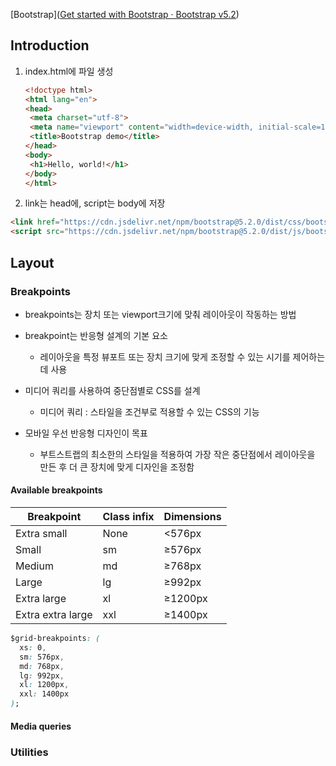 [Bootstrap]([Get started with Bootstrap · Bootstrap v5.2](https://getbootstrap.com/docs/5.2/getting-started/introduction/))

## Introduction

1. index.html에 파일 생성
   
   ```html
   <!doctype html>
   <html lang="en">
   <head>
    <meta charset="utf-8">
    <meta name="viewport" content="width=device-width, initial-scale=1">
    <title>Bootstrap demo</title>
   </head>
   <body>
    <h1>Hello, world!</h1>
   </body>
   </html> 
   ```

2. link는 head에, script는 body에 저장

```html
<link href="https://cdn.jsdelivr.net/npm/bootstrap@5.2.0/dist/css/bootstrap.min.css" rel="stylesheet" integrity="sha384-gH2yIJqKdNHPEq0n4Mqa/HGKIhSkIHeL5AyhkYV8i59U5AR6csBvApHHNl/vI1Bx" crossorigin="anonymous">
<script src="https://cdn.jsdelivr.net/npm/bootstrap@5.2.0/dist/js/bootstrap.bundle.min.js" integrity="sha384-A3rJD856KowSb7dwlZdYEkO39Gagi7vIsF0jrRAoQmDKKtQBHUuLZ9AsSv4jD4Xa" crossorigin="anonymous"></script>
```

## Layout

### Breakpoints

- breakpoints는 장치 또는 viewport크기에 맞춰 레이아웃이 작동하는 방법

- breakpoint는 반응형 설계의 기본 요소
  
  - 레이아웃을 특정 뷰포트 또는 장치 크기에 맞게 조정할 수 있는 시기를 제어하는데 사용

- 미디어 쿼리를 사용하여 중단점별로 CSS를 설계
  
  - 미디어 쿼리 : 스타일을 조건부로 적용할 수 있는 CSS의 기능

- 모바일 우선 반응형 디자인이 목표
  
  - 부트스트랩의 최소한의 스타일을 적용하여 가장 작은 중단점에서 레이아웃을 만든 후 더 큰 장치에 맞게 디자인을 조정함

#### Available breakpoints

| Breakpoint        | Class infix | Dimensions |
| ----------------- | ----------- | ---------- |
| Extra small       | None        | <576px     |
| Small             | sm          | ≥576px     |
| Medium            | md          | ≥768px     |
| Large             | lg          | ≥992px     |
| Extra large       | xl          | ≥1200px    |
| Extra extra large | xxl         | ≥1400px    |

```css
$grid-breakpoints: (
  xs: 0,
  sm: 576px,
  md: 768px,
  lg: 992px,
  xl: 1200px,
  xxl: 1400px
);
```

#### Media queries

### Utilities
